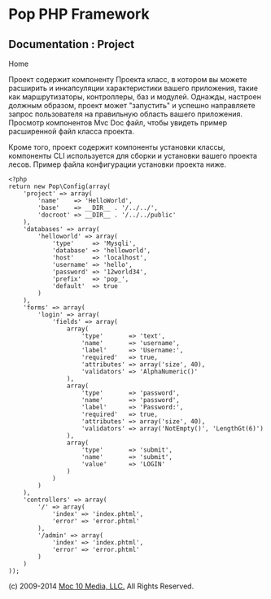 Pop PHP Framework
=================

Documentation : Project
-----------------------

Home

Проект содержит компоненту Проекта класс, в котором вы можете расширить
и инкапсуляции характеристики вашего приложения, такие как
маршрутизаторы, контроллеры, баз и модулей. Однажды, настроен должным
образом, проект может "запустить" и успешно направляете запрос
пользователя на правильную область вашего приложения. Просмотр
компонентов Mvc Doc файл, чтобы увидеть пример расширенной файл класса
проекта.

Кроме того, проект содержит компоненты установки классы, компоненты CLI
используется для сборки и установки вашего проекта лесов. Пример файла
конфигурации установки проекта ниже.

    <?php
    return new Pop\Config(array(
        'project' => array(
            'name'    => 'HelloWorld',
            'base'    => __DIR__ . '/../../',
            'docroot' => __DIR__ . '/../../public'
        ),
        'databases' => array(
            'helloworld' => array(
                'type'     => 'Mysqli',
                'database' => 'helloworld',
                'host'     => 'localhost',
                'username' => 'hello',
                'password' => '12world34',
                'prefix'   => 'pop_',
                'default'  => true
            )
        ),
        'forms' => array(
            'login' => array(
                'fields' => array(
                    array(
                        'type'       => 'text',
                        'name'       => 'username',
                        'label'      => 'Username:',
                        'required'   => true,
                        'attributes' => array('size', 40),
                        'validators' => 'AlphaNumeric()'
                    ),
                    array(
                        'type'       => 'password',
                        'name'       => 'password',
                        'label'      => 'Password:',
                        'required'   => true,
                        'attributes' => array('size', 40),
                        'validators' => array('NotEmpty()', 'LengthGt(6)')
                    ),
                    array(
                        'type'       => 'submit',
                        'name'       => 'submit',
                        'value'      => 'LOGIN'
                    )
                )
            )
        ),
        'controllers' => array(
            '/' => array(
                'index' => 'index.phtml',
                'error' => 'error.phtml'
            ),
            '/admin' => array(
                'index' => 'index.phtml',
                'error' => 'error.phtml'
            )
        )
    ));

\(c) 2009-2014 [Moc 10 Media, LLC.](http://www.moc10media.com) All
Rights Reserved.
